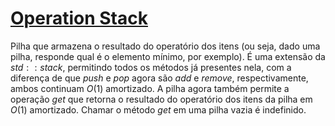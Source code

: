 # [Operation Stack](op_stack.cpp)

Pilha que armazena o resultado do operatório dos itens (ou seja, dado uma pilha, responde qual é o elemento mínimo, por exemplo). É uma extensão da $std::stack$, permitindo todos os métodos já presentes nela, com a diferença de que $push$ e $pop$ agora são $add$ e $remove$, respectivamente, ambos continuam $O(1)$ amortizado. A pilha agora também permite a operação $get$ que retorna o resultado do operatório dos itens da pilha em $O(1)$ amortizado. Chamar o método $get$ em uma pilha vazia é indefinido.